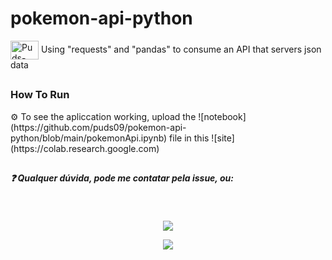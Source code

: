 # pokemon-api-python

<p> <img align="center" alt="Puds-Apache" height="30" width="45" src="https://cdn.jsdelivr.net/gh/devicons/devicon/icons/python/python-original.svg"> Using "requests" and "pandas" to consume an API that servers json data</p>

##

<h3> How To Run</h3>
  ⚙️ To see the apliccation working, upload the ![notebook](https://github.com/puds09/pokemon-api-python/blob/main/pokemonApi.ipynb) file in this ![site](https://colab.research.google.com)

##

##### ❓ Qualquer dúvida, pode me contatar pela issue, ou:

<div style="display: inline_block" align="center"><br>
  
  <a href="https://www.linkedin.com/in/pedro-ribeiro-b522671b1/" target="_blank"><img src="https://img.shields.io/badge/-LinkedIn-%230077B5?style=for-the-badge&logo=linkedin&logoColor=white" target="_blank"></a> 
  
  <a href = "mailto:ph.pedro09@gmail.com"><img src="https://img.shields.io/badge/-Gmail-%23333?style=for-the-badge&logo=gmail&logoColor=white" target="_blank"></a>

</div>
